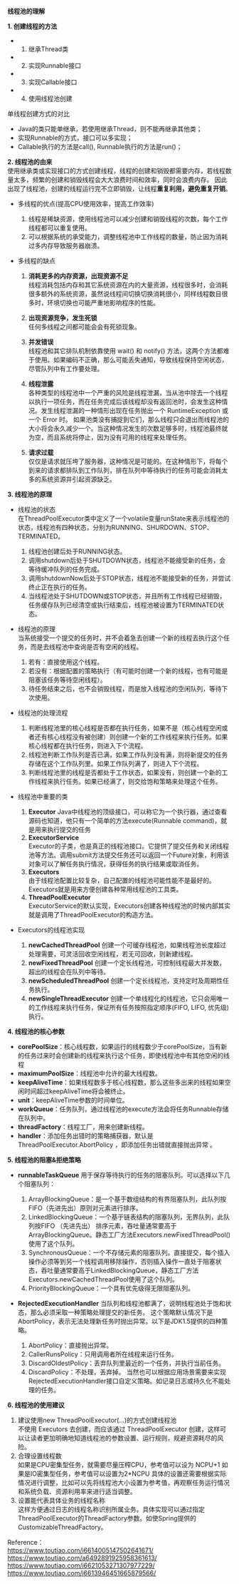 **线程池的理解**

**1. 创建线程的方法**
  - 1. 继承Thread类   
  - 2. 实现Runnable接口
  - 3. 实现Callable接口    
  - 4. 使用线程池创建
  
 单线程创建方式的对比
   - Java的类只能单继承，若使用继承Thread，则不能再继承其他类；  
   - 实现Runnable的方式，接口可以多实现；
   - Callable执行的方法是call(), Runnable执行的方法是run()；


**2. 线程池的由来**   
  使用继承类或实现接口的方式创建线程，线程的创建和销毁都需要内存，若线程数量太多，频繁的创建和销毁线程会大大浪费时间和效率，同时会浪费内存。
  因此出现了线程池，创建的线程运行完不立即销毁，让线程**重复利用，避免重复开销**。

  - 多线程的优点(提高CPU使用效率，提高工作效率)   
    1. 线程是稀缺资源，使用线程池可以减少创建和销毁线程的次数，每个工作线程都可以重复使用。  
    2. 可以根据系统的承受能力，调整线程池中工作线程的数量，防止因为消耗过多内存导致服务器崩溃。
  
  - 多线程的缺点   
    1. **消耗更多的内存资源，出现资源不足**  
      线程消耗包括内存和其它系统资源在内的大量资源，线程很多时，会消耗很多额外的系统资源，虽然说线程间切换切换消耗很小，同样线程数目很多时，环境切换也可能严重地影响程序的性能。
      
    2. **出现资源竞争，发生死锁**  
      任何多线程之间都可能会会有死锁现象。  
    3. **并发错误**  
      线程池和其它排队机制依靠使用 wait() 和 notify() 方法，这两个方法都难于使用。如果编码不正确，那么可能丢失通知，导致线程保持空闲状态，尽管队列中有工作要处理。
    4. **线程泄露**  
      各种类型的线程池中一个严重的风险是线程泄漏，当从池中除去一个线程以执行一项任务，而在任务完成后该线程却没有返回池时，会发生这种情况。发生线程泄漏的一种情形出现在任务抛出一个 RuntimeException 或一个 Error 时。
      如果池类没有捕捉到它们，那么线程只会退出而线程池的大小将会永久减少一个。当这种情况发生的次数足够多时，线程池最终就为空，而且系统将停止，因为没有可用的线程来处理任务。
    5. **请求过载**  
      仅仅是请求就压垮了服务器，这种情况是可能的。在这种情形下，将每个到来的请求都排队到工作队列，排在队列中等待执行的任务可能会消耗太多的系统资源并引起资源缺乏。
  
**3. 线程池的原理**
  - 线程池的状态   
    在ThreadPoolExecutor类中定义了一个volatile变量runState来表示线程池的状态，线程池有四种状态，分别为RUNNING、SHURDOWN、STOP、TERMINATED。
    1. 线程池创建后处于RUNNING状态。
    2. 调用shutdown后处于SHUTDOWN状态，线程池不能接受新的任务，会等待缓冲队列的任务完成。 
    3. 调用shutdownNow后处于STOP状态，线程池不能接受新的任务，并尝试终止正在执行的任务。 
    4. 当线程池处于SHUTDOWN或STOP状态，并且所有工作线程已经销毁，任务缓存队列已经清空或执行结束后，线程池被设置为TERMINATED状态。
  
  - 线程池的原理   
    当系统接受一个提交的任务时，并不会着急去创建一个新的线程去执行这个任务，而是去线程池中查询是否有空闲的线程。
     1. 若有：直接使用这个线程。
     2. 若没有：根据配置的策略执行（有可能时创建一个新的线程，也有可能是阻塞该任务等待空闲线程）。
     3. 待任务结束之后，也不会销毁线程，而是放入线程池的空闲队列，等待下次使用。
    
  - 线程池的处理流程     
    1. 判断线程池里的核心线程是否都在执行任务，如果不是（核心线程空闲或者还有核心线程没有被创建）则创建一个新的工作线程来执行任务。如果核心线程都在执行任务，则进入下个流程。  
    2. 线程池判断工作队列是否已满，如果工作队列没有满，则将新提交的任务存储在这个工作队列里。如果工作队列满了，则进入下个流程。  
    3. 判断线程池里的线程是否都处于工作状态，如果没有，则创建一个新的工作线程来执行任务。如果已经满了，则交给饱和策略来处理这个任务。
  
  - 线程池中重要的类   
    1. **Executor** 
      Java中线程池的顶级接口，可以称它为一个执行器，通过查看源码也知道，他只有一个简单的方法execute(Runnable command)，就是用来执行提交的任务
    2. **ExecutorService**    
      Executor的子类，也是真正的线程池接口。它提供了提交任务和关闭线程池等方法。调用submit方法提交任务还可以返回一个Future对象，利用该对象可以了解任务执行情况，获得任务的执行结果或取消任务。
    3. **Executors**    
      由于线程池配置比较复杂，自己配置的线程池可能性能不是最好的。Executors就是用来方便创建各种常用线程池的工具类。
    4. **ThreadPoolExecutor**    
      ExecutorService的默认实现，Executors创建各种线程池的时候内部其实就是调用了ThreadPoolExecutor的构造方法。
  
  - Executors的线程池实现   
    1. **newCachedThreadPool** 创建一个可缓存线程池，如果线程池长度超过处理需要，可灵活回收空闲线程，若无可回收，则新建线程。
    2. **newFixedThreadPool** 创建一个定长线程池，可控制线程最大并发数，超出的线程会在队列中等待。
    3. **newScheduledThreadPool** 创建一个定长线程池，支持定时及周期性任务执行。
    4. **newSingleThreadExecutor** 创建一个单线程化的线程池，它只会用唯一的工作线程来执行任务，保证所有任务按照指定顺序(FIFO, LIFO, 优先级)执行。

**4. 线程池的核心参数**
  - **corePoolSize**：核心线程数，如果运行的线程数少于corePoolSize，当有新的任务过来时会创建新的线程来执行这个任务，即使线程池中有其他空闲的线程
  - **maximumPoolSize**：线程池中允许的最大线程数。
  - **keepAliveTime**：如果线程数多于核心线程数，那么这些多出来的线程如果空闲时间超过keepAliveTime将会被终止。
  - **unit**：keepAliveTime参数的时间单位。
  - **workQueue**：任务队列，通过线程池的execute方法会将任务Runnable存储在队列中。
  - **threadFactory**：线程工厂，用来创建新线程。
  - **handler**：添加任务出错时的策略捕获器，默认是ThreadPoolExecutor.AbortPolicy ，即添加任务出错就直接抛出异常 。

**5. 线程池的阻塞&拒绝策略**
  - **runnableTaskQueue** 用于保存等待执行的任务的阻塞队列。可以选择以下几个阻塞队列：
    1. ArrayBlockingQueue：是一个基于数组结构的有界阻塞队列，此队列按 FIFO（先进先出）原则对元素进行排序。
    2. LinkedBlockingQueue：一个基于链表结构的阻塞队列，无界队列，此队列按FIFO （先进先出） 排序元素，吞吐量通常要高于ArrayBlockingQueue。静态工厂方法Executors.newFixedThreadPool()使用了这个队列。
    3. SynchronousQueue：一个不存储元素的阻塞队列。直接提交，每个插入操作必须等到另一个线程调用移除操作，否则插入操作一直处于阻塞状态，吞吐量通常要高于LinkedBlockingQueue，静态工厂方法Executors.newCachedThreadPool使用了这个队列。
    4. PriorityBlockingQueue：一个具有优先级得无限阻塞队列。
    
  - **RejectedExecutionHandler** 当队列和线程池都满了，说明线程池处于饱和状态，那么必须采取一种策略处理提交的新任务。
  这个策略默认情况下是AbortPolicy，表示无法处理新任务时抛出异常。以下是JDK1.5提供的四种策略。
    1. AbortPolicy：直接抛出异常。
    2. CallerRunsPolicy：只用调用者所在线程来运行任务。
    3. DiscardOldestPolicy：丢弃队列里最近的一个任务，并执行当前任务。
    4. DiscardPolicy：不处理，丢弃掉。
  当然也可以根据应用场景需要来实现RejectedExecutionHandler接口自定义策略。如记录日志或持久化不能处理的任务。

**6. 线程池的使用建议**    
  1. 建议使用new ThreadPoolExecutor(...)的方式创建线程池    
    不使用 Executors 去创建，而应该通过 ThreadPoolExecutor 创建，这样可以让读者更加明确地知道线程池的参数设置、运行规则，规避资源耗尽的风险。
  2. 合理设置线程数   
    如果是CPU密集型任务，就需要尽量压榨CPU，参考值可以设为 NCPU+1
    如果是IO密集型任务，参考值可以设置为2*NCPU
    具体的设置还需要根据实际情况进行调整，比如可以先将线程池大小设置为参考值，再观察任务运行情况和系统负载、资源利用率来进行适当调整。
  3. 设置能代表具体业务的线程名称   
    这样方便通过日志的线程名称识别所属业务。具体实现可以通过指定ThreadPoolExecutor的ThreadFactory参数。如使Spring提供的CustomizableThreadFactory。
  
  

Reference：    
https://www.toutiao.com/i6614005147502641671/   
https://www.toutiao.com/a6492891925958361613/   
https://www.toutiao.com/i6621053271307977229/   
https://www.toutiao.com/i6613946451665879566/   
